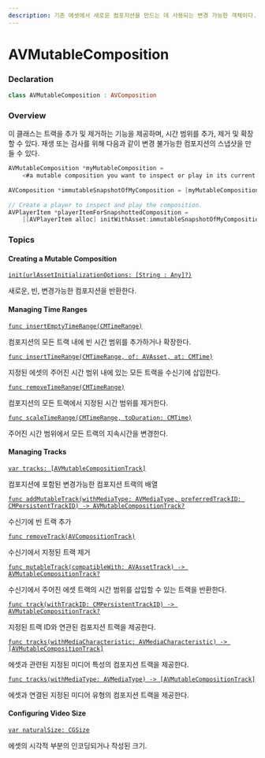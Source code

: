 ```yaml
---
description: 기존 에셋에서 새로운 컴포지션을 만드는 데 사용되는 변경 가능한 객체이다.
---
```


# AVMutableComposition

### Declaration

```swift
class AVMutableComposition : AVComposition
```

### Overview

이 클래스는 트랙을 추가 및 제거하는 기능을 제공하며, 시간 범위를 추가, 제거 및 확장할 수 있다. 재생 또는 검사를 위해 다음과 같이 변경 불가능한 컴포지션의 스냅샷을 만들 수 있다.

```objectivec
AVMutableComposition *myMutableComposition =
    <#a mutable composition you want to inspect or play in its current state#>;
 
AVComposition *immutableSnapshotOfMyComposition = [myMutableComposition copy];
 
// Create a player to inspect and play the composition.
AVPlayerItem *playerItemForSnapshottedComposition =
    [[AVPlayerItem alloc] initWithAsset:immutableSnapshotOfMyComposition];
```

### Topics

#### Creating a Mutable Composition

[`init(urlAssetInitializationOptions: [String : Any]?)`](https://developer.apple.com/documentation/avfoundation/avmutablecomposition/1390705-init)

새로운, 빈, 변경가능한 컴포지션을 반환한다.

#### Managing Time Ranges

[`func insertEmptyTimeRange(CMTimeRange)`](https://developer.apple.com/documentation/avfoundation/avmutablecomposition/1386710-insertemptytimerange)

컴포지션의 모든 트랙 내에 빈 시간 범위를 추가하거나 확장한다.

[`func insertTimeRange(CMTimeRange, of: AVAsset, at: CMTime)`](https://developer.apple.com/documentation/avfoundation/avmutablecomposition/1385943-inserttimerange)

지정된 에셋의 주어진 시간 범위 내에 있는 모든 트랙을 수신기에 삽입한다.

[`func removeTimeRange(CMTimeRange)`](https://developer.apple.com/documentation/avfoundation/avmutablecomposition/1387768-removetimerange)

컴포지션의 모든 트랙에서 지정된 시간 범위를 제거한다.

[`func scaleTimeRange(CMTimeRange, toDuration: CMTime)`](https://developer.apple.com/documentation/avfoundation/avmutablecomposition/1390549-scaletimerange)

주어진 시간 범위에서 모든 트랙의 지속시간을 변경한다.

#### Managing Tracks

[`var tracks: [AVMutableCompositionTrack]`](https://developer.apple.com/documentation/avfoundation/avmutablecomposition/1389937-tracks)

컴포지션에 포함된 변경가능한 컴포지션 트랙의 배열

[`func addMutableTrack(withMediaType: AVMediaType, preferredTrackID: CMPersistentTrackID) -> AVMutableCompositionTrack?`](https://developer.apple.com/documentation/avfoundation/avmutablecomposition/1387601-addmutabletrack)

수신기에 빈 트랙 추가

[`func removeTrack(AVCompositionTrack)`](https://developer.apple.com/documentation/avfoundation/avmutablecomposition/1386818-removetrack)

수신기에서 지정된 트랙 제거

[`func mutableTrack(compatibleWith: AVAssetTrack) -> AVMutableCompositionTrack?`](https://developer.apple.com/documentation/avfoundation/avmutablecomposition/1386662-mutabletrack)

수신기에서 주어진 에셋 트랙의 시간 범위를 삽입할 수 있는 트랙을 반환한다.

[`func track(withTrackID: CMPersistentTrackID) -> AVMutableCompositionTrack?`](https://developer.apple.com/documentation/avfoundation/avmutablecomposition/1390074-track)

지정된 트랙 ID와 연관된 컴포지션 트랙을 제공한다.

[`func tracks(withMediaCharacteristic: AVMediaCharacteristic) -> [AVMutableCompositionTrack]`](https://developer.apple.com/documentation/avfoundation/avmutablecomposition/1388464-tracks)

에셋과 관련된 지정된 미디어 특성의 컴포지션 트랙을 제공한다.

[`func tracks(withMediaType: AVMediaType) -> [AVMutableCompositionTrack]`](https://developer.apple.com/documentation/avfoundation/avmutablecomposition/1385724-tracks)

에셋과 연결된 지정된 미디어 유형의 컴포지션 트랙을 제공한다.

#### Configuring Video Size

[`var naturalSize: CGSize`](https://developer.apple.com/documentation/avfoundation/avmutablecomposition/1390424-naturalsize)

에셋의 시각적 부분의 인코딩되거나 작성된 크기.

